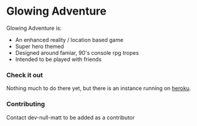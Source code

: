 # Glowing Adventure
Glowing Adventure is:
* An enhanced reality / location based game
* Super hero themed
* Designed around famiar, 90's console rpg tropes
* Intended to be played with friends

### Check it out
Nothing much to do there yet, but there is an instance running on <a href="http://dry-river-3039.heroku.com">heroku</a>.

### Contributing
Contact dev-null-matt to be added as a contributor
